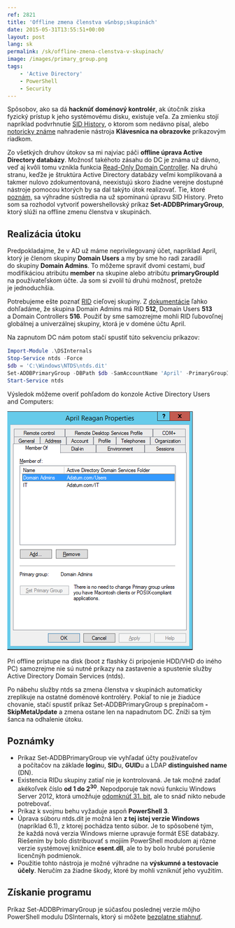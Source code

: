 ```yaml
---
ref: 2821
title: 'Offline zmena členstva v&nbsp;skupinách'
date: 2015-05-31T13:55:51+00:00
layout: post
lang: sk
permalink: /sk/offline-zmena-clenstva-v-skupinach/
image: /images/primary_group.png
tags:
    - 'Active Directory'
    - PowerShell
    - Security
---
```


Spôsobov, ako sa&nbsp;dá **hacknúť doménový kontrolér**, ak útočník získa fyzický prístup k&nbsp;jeho systémovému disku, existuje veľa. Za&nbsp;zmienku stojí napríklad podvrhnutie [SID History](/sk/offline-zmena-sid-history/), o&nbsp;ktorom som nedávno písal, alebo [notoricky známe](https://www.sevecek.com/Lists/Posts/Post.aspx?ID=213) nahradenie nástroja **Klávesnica na obrazovke** príkazovým riadkom.
<!--more-->
Zo všetkých druhov útokov sa mi najviac páči **offline úprava Active Directory databázy**. Možnosť takéhoto zásahu do DC je známa už dávno, veď aj kvôli tomu vznikla funkcia [Read-Only Domain Controller](https://technet.microsoft.com/en-us/library/cc732801(v=ws.10).aspx). Na druhú stranu, keďže je štruktúra Active Directory databázy veľmi komplikovaná a takmer nulovo zdokumentovaná, neexistujú skoro žiadne verejne dostupné nástroje pomocou ktorých by sa dal takýto útok realizovať. Tie, ktoré [poznám](/sk/offline-zmena-sid-history/), sa výhradne sústredia na už spomínanú úpravu SID History. Preto som sa rozhodol vytvoriť powershellovský príkaz **Set-ADDBPrimaryGroup**, ktorý slúži na offline zmenu členstva v skupinách.

## Realizácia útoku

Predpokladajme, že&nbsp;v AD už&nbsp;máme neprivilegovaný účet, napríklad April, ktorý je&nbsp;členom skupiny **Domain Users** a&nbsp;my by&nbsp;sme ho&nbsp;radi zaradili do&nbsp;skupiny **Domain Admins**. To&nbsp;môžeme spraviť dvomi cestami, buď modifikáciou atribútu **member** na skupine alebo atribútu **primaryGroupId** na&nbsp;používateľskom účte. Ja som si&nbsp;zvolil tú druhú možnosť, pretože je&nbsp;jednoduchšia.

Potrebujeme ešte poznať [RID](https://msdn.microsoft.com/en-us/library/cc246018.aspx) cieľovej skupiny. Z&nbsp;[dokumentácie](https://support.microsoft.com/en-us/kb/243330) ľahko dohľadáme, že&nbsp;skupina Domain Admins má RID **512**, Domain Users **513** a&nbsp;Domain Controllers **516**. Použiť by&nbsp;sme samozrejme mohli RID ľubovoľnej globálnej a&nbsp;univerzálnej skupiny, ktorá je&nbsp;v doméne účtu April.

Na&nbsp;zapnutom DC&nbsp;nám potom stačí spustiť túto&nbsp;sekvenciu príkazov:

```powershell
Import-Module .\DSInternals
Stop-Service ntds -Force
$db = 'C:\Windows\NTDS\ntds.dit'
Set-ADDBPrimaryGroup -DBPath $db -SamAccountName 'April' -PrimaryGroupId 512 -Verbose
Start-Service ntds
```

Výsledok môžeme overiť pohľadom do&nbsp;konzole Active Directory Users and&nbsp;Computers:

![primary_group](../../assets/images/primary_group.png)

Pri offline prístupe na&nbsp;disk (boot z&nbsp;flashky či&nbsp;pripojenie HDD/VHD do&nbsp;iného PC) samozrejme nie sú nutné príkazy na&nbsp;zastavenie a&nbsp;spustenie služby Active Directory Domain Services (ntds).

Po nábehu&nbsp;služby ntds sa&nbsp;zmena členstva v&nbsp;skupinách automaticky zreplikuje na&nbsp;ostatné doménové kontroléry. Pokiaľ to&nbsp;nie je&nbsp;žiadúce chovanie, stačí spustiť príkaz Set-ADDBPrimaryGroup s&nbsp;prepínačom **-SkipMetaUpdate** a&nbsp;zmena ostane len&nbsp;na napadnutom DC. Zníži sa&nbsp;tým šanca na&nbsp;odhalenie útoku.

## Poznámky

- Príkaz Set-ADDBPrimaryGroup vie vyhľadať účty používateľov a&nbsp;počítačov na&nbsp;základe **login**u, **SID**u, **GUID**u a&nbsp;LDAP **distinguished name** (DN).
- Existencia RIDu skupiny zatiaľ nie je&nbsp;kontrolovaná. Je&nbsp;tak možné zadať akékoľvek číslo **od&nbsp;1 do&nbsp;2<sup>30</sup>**. Nepodporuje tak novú funkciu Windows Server 2012, ktorá umožňuje [odomknúť 31. bit](https://blogs.technet.com/b/askds/archive/2012/08/10/managing-rid-issuance-in-windows-server-2012.aspx), ale to snáď nikto nebude potrebovať.
- Príkaz k&nbsp;svojmu behu vyžaduje aspoň **PowerShell 3**.
- Úprava súboru ntds.dit je&nbsp;možná len **z tej istej verzie Windows** (napríklad 6.1), z&nbsp;ktorej pochádza tento súbor. Je&nbsp;to&nbsp;spôsobené tým, že&nbsp;každá nová verzia Windows mierne upravuje formát ESE databázy. Riešením by&nbsp;bolo distribuovať s&nbsp;mojiím PowerShell modulom aj&nbsp;rôzne verzie systémovej knižnice **esent.dll**, ale&nbsp;to&nbsp;by bolo hrubé porušenie licenčnýh podmienok.
- Použitie tohto nástroja je&nbsp;možné výhradne na **výskumné a testovacie účely**. Neručím za&nbsp;žiadne škody, ktoré by&nbsp;mohli vzniknúť jeho využitím.

## Získanie programu

Príkaz Set-ADDBPrimaryGroup je&nbsp;súčasťou poslednej verzie môjho PowerShell modulu DSInternals, ktorý si&nbsp;môžete [bezplatne stiahnuť](/sk/na-stiahnutie/).
